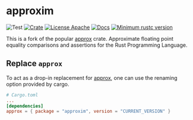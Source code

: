 # approxim

![Test](https://img.shields.io/github/actions/workflow/status/jonaspleyer/approxim/test.yml?style=flat-square&label=Test)
[![Crate](https://img.shields.io/crates/v/approxim.svg?style=flat-square)](https://crates.io/crates/approxim)
[![License Apache](https://img.shields.io/badge/License-Apache%202.0-brightgreen.svg?style=flat-square)](https://opensource.org/licenses/Apache-2.0)
[![Docs](https://img.shields.io/docsrs/approxim?style=flat-square)](https://docs.rs/approxim)
[![Minimum rustc version](https://img.shields.io/badge/rustc-1.36+-lightgray.svg?style=flat-square)](https://github.com/jonaspleyer/approxim#rust-version-requirements)

This is a fork of the popular [approx](https://github.com/brendanzab/approx) crate.
Approximate floating point equality comparisons and assertions for the Rust Programming Language.

## Replace `approx`
To act as a drop-in replacement for [approx](https://github.com/brendanzab/approx), one can use the
renaming option provided by cargo.

```toml
# Cargo.toml
...
[dependencies]
approx = { package = "approxim", version = "CURRENT_VERSION" }
```
